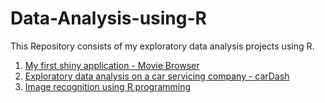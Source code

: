 # Data-Analysis-using-R

This Repository consists of my exploratory data analysis projects using R. 

1. [My first shiny application - Movie Browser](https://konchada.shinyapps.io/movies_app/)
2. [Exploratory data analysis on a car servicing company - carDash](http://rpubs.com/konchada/CDA)
3. [Image recognition using R programming](https://github.com/konchada2/Data-Analysis-using-R/tree/master/Image%20Processing%20using%20R)
